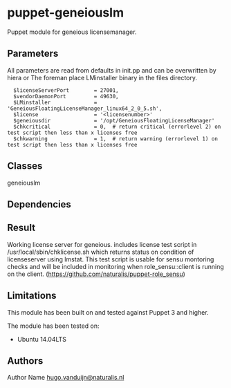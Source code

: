 puppet-geneiouslm
==================

Puppet module for geneious licensemanager. 

Parameters
-------------
All parameters are read from defaults in init.pp and can be overwritten by hiera or The foreman
place LMinstaller binary in the files directory.

```
  $licenseServerPort        = 27001,
  $vendorDaemonPort         = 49630,
  $LMinstaller              = 'GeneiousFloatingLicenseManager_linux64_2_0_5.sh',
  $license                  = '<licensenumber>'
  $geneiousdir              = '/opt/GeneiousFloatingLicenseManager'
  $chkcritical              = 0,  # return critical (errorlevel 2) on test script then less than x licenses free
  $chkwarning               = 1,  # return warning (errorlevel 1) on test script then less than x licenses free

```


Classes
-------------
geneiouslm


Dependencies
-------------


Result
-------------
Working license server for geneious.
includes license test script in /usr/local/sbin/chklicense.sh which returns status on condition of licenseserver using lmstat. 
This test script is usable for sensu montoring checks and will be included in monitoring when role_sensu::client is running on the client. (https://github.com/naturalis/puppet-role_sensu) 

Limitations
-------------
This module has been built on and tested against Puppet 3 and higher.

The module has been tested on:
- Ubuntu 14.04LTS 


Authors
-------------
Author Name <hugo.vanduijn@naturalis.nl>
